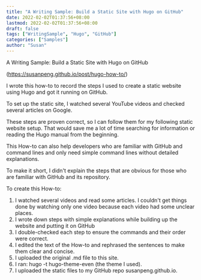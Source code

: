 ```yaml
---
title: "A Writing Sample: Build a Static Site with Hugo on GitHub"
date: 2022-02-02T01:37:56+08:00
lastmod: 2022-02-02T01:37:56+08:00
draft: false
tags: ["WritingSample", "Hugo", "GitHub"]
categories: ["Samples"]
author: "Susan"
---
```

A Writing Sample: Build a Static Site with Hugo on GitHub
 
(https://susanpeng.github.io/post/hugo-how-to/)

I wrote this how-to to record the steps I used to create a static website using Hugo and got it running on GitHub.

To set up the static site, I watched several YouTube videos and checked several articles on Google.

These steps are proven correct, so I can follow them for my following static website setup. That would save me a lot of time searching for information or reading the Hugo manual from the beginning.

This How-to can also help developers who are familiar with GitHub and command lines and only need simple command lines without detailed explanations.

To make it short, I didn't explain the steps that are obvious for those who are familiar with GitHub and its repository.

To create this How-to:
1. I watched several videos and read some articles. I couldn't get things done by watching only one video because each video had some unclear places.
2. I wrote down steps with simple explanations while building up the website and putting it on GitHub
3. I double-checked each step to ensure the commands and their order were correct.
4. I edited the text of the How-to and rephrased the sentences to make them clear and concise.
5. I uploaded the original .md file to this site.
6. I ran: hugo -t hugo-theme-even (the theme I used).
7. I uploaded the static files to my GitHub repo susanpeng.github.io.


